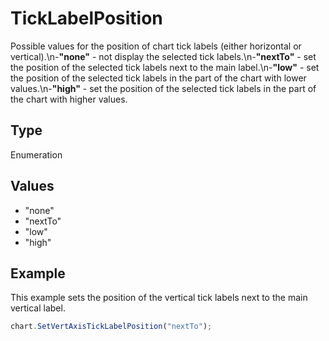 # TickLabelPosition

Possible values for the position of chart tick labels (either horizontal or vertical).\n-**"none"** - not display the selected tick labels.\n-**"nextTo"** - set the position of the selected tick labels next to the main label.\n-**"low"** - set the position of the selected tick labels in the part of the chart with lower values.\n-**"high"** - set the position of the selected tick labels in the part of the chart with higher values.

## Type

Enumeration

## Values

- "none"
- "nextTo"
- "low"
- "high"


## Example

This example sets the position of the vertical tick labels next to the main vertical label.

```javascript editor-pptx
chart.SetVertAxisTickLabelPosition("nextTo");
```
